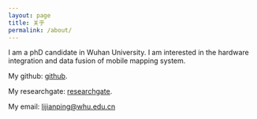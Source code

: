 ```yaml
---
layout: page
title: 关于
permalink: /about/
---
```


I am a phD candidate in Wuhan University. I am interested in the hardware integration and data fusion of mobile mapping system.


My github: [github](https://github.com/kafeiyin00). 

My researchgate: [researchgate](https://www.researchgate.net/profile/Jianping_Li29). 

My email: lijianping@whu.edu.cn
